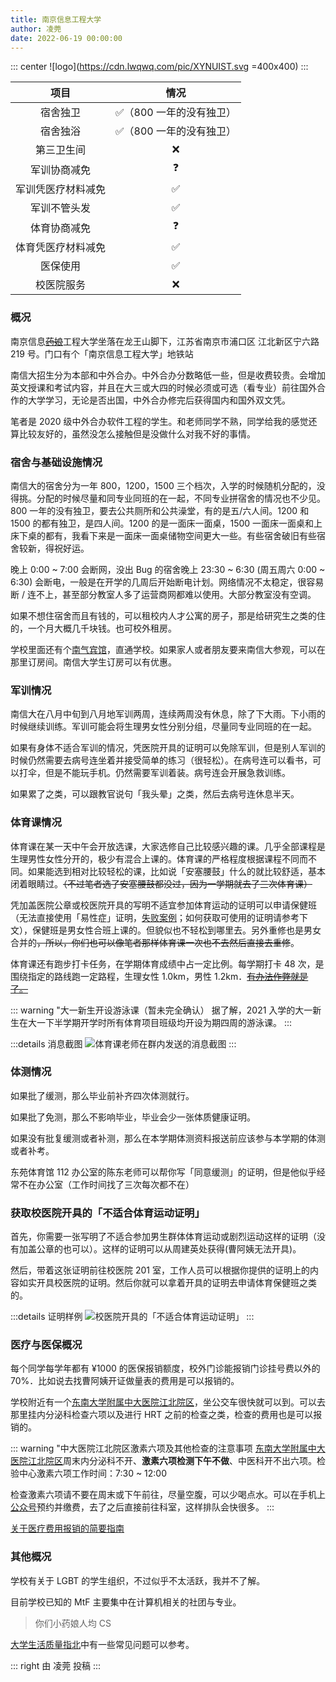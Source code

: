 ```yaml
---
title: 南京信息工程大学
author: 凌莞
date: 2022-06-19 00:00:00
---
```


::: center
![logo](https://cdn.lwqwq.com/pic/XYNUIST.svg =400x400)
:::

|项目|情况|
|:---:|:---:|
|宿舍独卫|✅（800 一年的没有独卫）|
|宿舍独浴|✅（800 一年的没有独卫）|
|第三卫生间|❌|
|军训协商减免|❓|
|军训凭医疗材料减免|✅|
|军训不管头发|✅|
|体育协商减免|❓|
|体育凭医疗材料减免|✅|
|医保使用|✅|
|校医院服务|❌|

### 概况

南京信息[~~药娘~~](https://cdn.lwqwq.com/pic/XYNUIST.svg)工程大学坐落在龙王山脚下，江苏省南京市浦口区 江北新区宁六路 219 号。门口有个「南京信息工程大学」地铁站

南信大招生分为本部和中外合办。中外合办分数略低一些，但是收费较贵。会增加英文授课和考试内容，并且在大三或大四的时候必须或可选（看专业）前往国外合作的大学学习，无论是否出国，中外合办修完后获得国内和国外双文凭。

笔者是 2020 级中外合办软件工程的学生。和老师同学不熟，同学给我的感觉还算比较友好的，虽然没怎么接触但是没做什么对我不好的事情。

### 宿舍与基础设施情况

南信大的宿舍分为一年 800，1200，1500 三个档次，入学的时候随机分配的，没得挑。分配的时候尽量和同专业同班的在一起，不同专业拼宿舍的情况也不少见。800 一年的没有独卫，要去公共厕所和公共澡堂，有的是五/六人间。1200 和 1500 的都有独卫，是四人间。1200 的是一面床一面桌，1500 一面床一面桌和上床下桌的都有，我看下来是一面床一面桌储物空间更大一些。有些宿舍破旧有些宿舍较新，得祝好运。

晚上 0:00 ~ 7:00 会断网，没出 Bug 的宿舍晚上 23:30 ~ 6:30 (周五周六 0:00 ~ 6:30) 会断电，一般是在开学的几周后开始断电计划。网络情况不太稳定，很容易断 / 连不上，甚至部分教室人多了运营商网都难以使用。大部分教室没有空调。

如果不想住宿舍而且有钱的，可以租校内人才公寓的房子，那是给研究生之类的住的，一个月大概几千块钱。也可校外租房。

学校里面还有个[南气宾馆](https://m.ctrip.com/html5/hotel/hoteldetail/1945120.html)，直通学校。如果家人或者朋友要来南信大参观，可以在那里订房间。南信大学生订房可以有优惠。

### 军训情况

南信大在八月中旬到八月地军训两周，连续两周没有休息，除了下大雨。下小雨的时候继续训练。军训可能会将生理男女性分别分组，尽量同专业同班的在一起。

如果有身体不适合军训的情况，凭医院开具的证明可以免除军训，但是别人军训的时候仍然需要去病号连坐着并接受简单的练习（很轻松）。在病号连可以看书，可以打伞，但是不能玩手机。仍然需要军训着装。病号连会开展急救训练。

如果累了之类，可以跟教官说句「我头晕」之类，然后去病号连休息半天。

### 体育课情况

体育课在某一天中午会开放选课，大家选修自己比较感兴趣的课。几乎全部课程是生理男性女性分开的，极少有混合上课的。体育课的严格程度根据课程不同而不同。如果能选到相对比较轻松的课，比如说「安塞腰鼓」什么的就比较舒适，基本闭着眼睛过。~~（不过笔者选了安塞腰鼓都没过，因为一学期就去了三次体育课）~~

凭加盖医院公章或校医院开具的写明不适宜参加体育运动的证明可以申请保健班（无法直接使用「易性症」证明，[失败案例](https://cdn.lwqwq.com/pic/PE-application-failed-with-medical-record.webp)；如何获取可使用的证明请参考下文），保健班是男女性合班上课的。但貌似也不轻松到哪里去。另外重修也是男女合并的~~，所以，你们也可以像笔者那样体育课一次也不去然后直接去重修~~。

体育课还有跑步打卡任务，在学期体育成绩中占一定比例。每学期打卡 48 次，是围绕指定的路线跑一定路程，生理女性 1.0km，男性 1.2km．[~~有办法作弊就是了。~~](https://github.com/lixiang810/totoroschool-autorun)

::: warning "大一新生开设游泳课（暂未完全确认）
据了解，2021 入学的大一新生在大一下半学期开学时所有体育项目班级均开设为期四周的游泳课。
:::

:::details 消息截图
![体育课老师在群内发送的消息截图](https://cdn.lwqwq.com/pic/20220209143143.png)
:::

### 体测情况

如果批了缓测，那么毕业前补齐四次体测就行。

如果批了免测，那么不影响毕业，毕业会少一张体质健康证明。

如果没有批复缓测或者补测，那么在本学期体测资料报送前应该参与本学期的体测或者补考。

东苑体育馆 112 办公室的陈东老师可以帮你写「同意缓测」的证明，但是他似乎经常不在办公室（工作时间找了三次每次都不在）

### 获取校医院开具的「不适合体育运动证明」

首先，你需要一张写明了不适合参加男生群体体育运动或剧烈运动这样的证明（没有加盖公章的也可以）。这样的证明可以从周建英处获得(曹阿姨无法开具)。

然后，带着这张证明前往校医院 201 室，工作人员可以根据你提供的证明上的内容如实开具校医院的证明。然后你就可以拿着开具的证明去申请体育保健班之类的。

:::details 证明样例
![校医院开具的「不适合体育运动证明」](https://cdn.lwqwq.com/pic/202203161114447.jpg)
:::

### 医疗与医保概况

每个同学每学年都有 ¥1000 的医保报销额度，校外门诊能报销门诊挂号费以外的 70%．比如说去找曹阿姨开证做量表的费用是可以报销的。

学校附近有一个[东南大学附属中大医院江北院区](https://www.njzdyy.com/yygk1/jbyq.htm)，坐公交车很快就可以到。可以去那里挂内分泌科检查六项以及进行 HRT 之前的检查之类，检查的费用也是可以报销的。

::: warning "中大医院江北院区激素六项及其他检查的注意事项
[东南大学附属中大医院江北院区](https://www.njzdyy.com/yygk1/jbyq.htm)周末内分泌科不开、**激素六项检测下午不做**、中医科开不出六项。检验中心激素六项工作时间：7:30 ~ 12:00

检查激素六项请不要在周末或下午前往，尽量空腹，可以少喝点水。可以在手机上[公众号](https://www.njzdyy.com/images/erweima.png)预约并缴费，去了之后直接前往科室，这样排队会快很多。
:::

[关于医疗费用报销的简要指南](https://0w.al/~nxbx)

### 其他概况

学校有关于 LGBT 的学生组织，不过似乎不太活跃，我并不了解。

目前学校已知的 MtF 主要集中在计算机相关的社团与专业。

> 你们小药娘人均 CS

[大学生活质量指北](https://colleges.chat/universities/nan-jing-xin-xi-gong-cheng-da-xue)中有一些常见问题可以参考。

::: right
由 凌莞 投稿
:::
